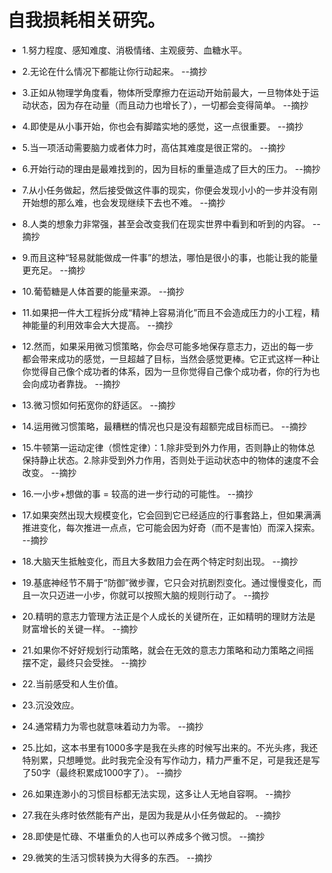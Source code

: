 # 自我损耗相关研究。

- 1.努力程度、感知难度、消极情绪、主观疲劳、血糖水平。

- 2.无论在什么情况下都能让你行动起来。 --摘抄

- 3.正如从物理学角度看，物体所受摩擦力在运动开始前最大，一旦物体处于运动状态，因为存在动量（而且动力也增长了），一切都会变得简单。 --摘抄

- 4.即使是从小事开始，你也会有脚踏实地的感觉，这一点很重要。 --摘抄

- 5.当一项活动需要脑力或者体力时，高估其难度是很正常的。 --摘抄

- 6.开始行动的理由是最难找到的，因为目标的重量造成了巨大的压力。 --摘抄

- 7.从小任务做起，然后接受做这件事的现实，你便会发现小小的一步并没有刚开始想的那么难，也会发现继续下去也不难。 --摘抄

- 8.人类的想象力非常强，甚至会改变我们在现实世界中看到和听到的内容。 --摘抄

- 9.而且这种“轻易就能做成一件事”的想法，哪怕是很小的事，也能让我的能量更充足。 --摘抄

- 10.葡萄糖是人体首要的能量来源。 --摘抄

- 11.如果把一件大工程拆分成“精神上容易消化”而且不会造成压力的小工程，精神能量的利用效率会大大提高。 --摘抄

- 12.然而，如果采用微习惯策略，你会尽可能多地保存意志力，迈出的每一步都会带来成功的感觉，一旦超越了目标，当然会感觉更棒。它正式这样一种让你觉得自己像个成功者的体系，因为一旦你觉得自己像个成功者，你的行为也会向成功者靠拢。 --摘抄

- 13.微习惯如何拓宽你的舒适区。 --摘抄

- 14.运用微习惯策略，最糟糕的情况也只是没有超额完成目标而已。 --摘抄

- 15.牛顿第一运动定律（惯性定律）：1.除非受到外力作用，否则静止的物体总保持静止状态。2.除非受到外力作用，否则处于运动状态中的物体的速度不会改变。 --摘抄

- 16.一小步+想做的事 = 较高的进一步行动的可能性。 --摘抄

- 17.如果突然出现大规模变化，它会回到它已经适应的行事套路上，但如果满满推进变化，每次推进一点点，它可能会因为好奇（而不是害怕）而深入探索。 --摘抄

- 18.大脑天生抵触变化，而且大多数阻力会在两个特定时刻出现。 --摘抄

- 19.基底神经节不屑于“防御”微步骤，它只会对抗剧烈变化。通过慢慢变化，而且一次只迈进一小步，你就可以按照大脑的规则行动了。 --摘抄

- 20.精明的意志力管理方法正是个人成长的关键所在，正如精明的理财方法是财富增长的关键一样。 --摘抄

- 21.如果你不好好规划行动策略，就会在无效的意志力策略和动力策略之间摇摆不定，最终只会受挫。 --摘抄

- 22.当前感受和人生价值。

- 23.沉没效应。

- 24.通常精力为零也就意味着动力为零。 --摘抄

- 25.比如，这本书里有1000多字是我在头疼的时候写出来的。不光头疼，我还特别累，只想睡觉。此时我完全没有写作动力，精力严重不足，可是我还是写了50字（最终积累成1000字了）。 --摘抄

- 26.如果连渺小的习惯目标都无法实现，这多让人无地自容啊。 --摘抄

- 27.我在头疼时依然能有产出，是因为我是从小任务做起的。 --摘抄

- 28.即使是忙碌、不堪重负的人也可以养成多个微习惯。 --摘抄

- 29.微笑的生活习惯转换为大得多的东西。 --摘抄

